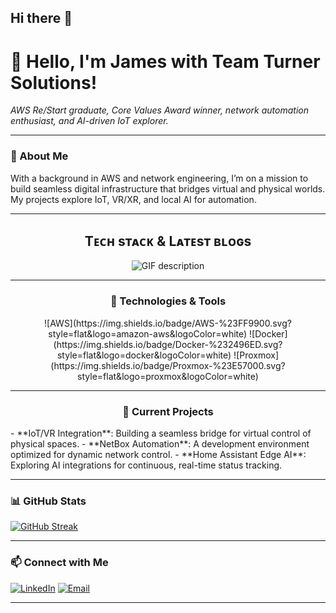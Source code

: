 ## Hi there 👋
# 👋 Hello, I'm James with Team Turner Solutions!
_AWS Re/Start graduate, Core Values Award winner, network automation enthusiast, and AI-driven IoT explorer._

---

### 🌟 About Me
With a background in AWS and network engineering, I’m on a mission to build seamless digital infrastructure that bridges virtual and physical worlds. My projects explore IoT, VR/XR, and local AI for automation.

---

<h2 align="center">Tᴇᴄʜ sᴛᴀᴄᴋ & Lᴀᴛᴇsᴛ ʙʟᴏɢs</h2> 
<div align="center">
  <picture>
    <source media="(prefers-color-scheme: dark)" srcset="./Skills_Animation_Dark.gif">
    <img alt="GIF description" src="./Skills_Animation_White.gif">
  </picture>
</div>

---

<h3 align="center">🔧 Technologies & Tools</h3>
<p align="center">
  ![AWS](https://img.shields.io/badge/AWS-%23FF9900.svg?style=flat&logo=amazon-aws&logoColor=white)
  ![Docker](https://img.shields.io/badge/Docker-%232496ED.svg?style=flat&logo=docker&logoColor=white)
  ![Proxmox](https://img.shields.io/badge/Proxmox-%23E57000.svg?style=flat&logo=proxmox&logoColor=white)
</p>

---

<h3 align="center">🚀 Current Projects</h3>
- **IoT/VR Integration**: Building a seamless bridge for virtual control of physical spaces.
- **NetBox Automation**: A development environment optimized for dynamic network control.
- **Home Assistant Edge AI**: Exploring AI integrations for continuous, real-time status tracking.

---

### 📊 GitHub Stats
[![GitHub Streak](https://git-readme-streak-stats.herokuapp.com/?user=yourusername)](https://git.io/streak-stats)

---

### 📫 Connect with Me
[![LinkedIn](https://img.shields.io/badge/LinkedIn-%230A66C2.svg?style=flat&logo=linkedin&logoColor=white)](https://www.linkedin.com/in/yourprofile/) [![Email](https://img.shields.io/badge/Email-D14836?style=flat&logo=gmail&logoColor=white)](mailto:your.email@example.com)

---

